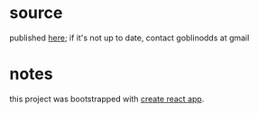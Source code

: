 # source
published [here](https://github.com/goblinodds/goblinodds.github.io/tree/source); if it's not up to date, contact goblinodds at gmail

# notes 
this project was bootstrapped with [create react app](https://github.com/facebook/create-react-app).
